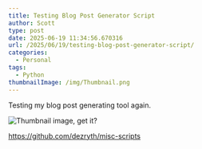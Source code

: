 ```yaml
---
title: Testing Blog Post Generator Script
author: Scott
type: post
date: 2025-06-19 11:34:56.670316
url: /2025/06/19/testing-blog-post-generator-script/
categories:
  - Personal
tags:
  - Python
thumbnailImage: /img/Thumbnail.png
---
```

Testing my blog post generating tool again.

![Thumbnail image, get it?](/img/Thumbnail.png)

https://github.com/dezryth/misc-scripts
